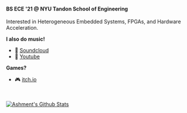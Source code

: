 #### BS ECE '21 @ NYU Tandon School of Engineering
Interested in Heterogeneous Embedded Systems, FPGAs, and Hardware Acceleration.



**I also do music!**
- :musical_score: [Soundcloud](https://soundcloud.com/ashment)
- :guitar: [Youtube](https://www.youtube.com/channel/UClM6ApTwiVqNMFnQBKkbLSA)

**Games?**
- :video_game: [itch.io](https://gundamme.itch.io/)

<br>

[![Ashment's Github Stats](https://github-readme-stats.vercel.app/api?username=Ashment)](https://github.com/Ashment/github-readme-stats)

<!--
**Ashment/Ashment** is a ✨ _special_ ✨ repository because its `README.md` (this file) appears on your GitHub profile.

Here are some ideas to get you started:

- 🔭 I’m currently working on ...
- 🌱 I’m currently learning ...
- 👯 I’m looking to collaborate on ...
- 🤔 I’m looking for help with ...
- 💬 Ask me about ...
- 📫 How to reach me: ...
- 😄 Pronouns: ...
- ⚡ Fun fact: ...
-->
